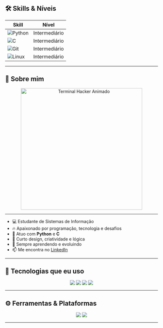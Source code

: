 ## 🛠️ Skills & Níveis

<div align="center">

| Skill  | Nível          |
|--------|----------------|
| ![Python](https://img.shields.io/badge/Python-00ff00?style=for-the-badge&logo=python&logoColor=000000) | Intermediário |
| ![C](https://img.shields.io/badge/C-00ff00?style=for-the-badge&logo=c&logoColor=000000) | Intermediário |
| ![Git](https://img.shields.io/badge/Git-00ff00?style=for-the-badge&logo=git&logoColor=000000) | Intermediário |
| ![Linux](https://img.shields.io/badge/Linux-00ff00?style=for-the-badge&logo=linux&logoColor=000000) | Intermediário |

</div>




---


## 🧠 Sobre mim
<div align="center">
  <img src="https://github.com/RydersS7/My-repository/blob/main/ryan_terminal_banner_clean.gif?raw=true" width="400" alt="Terminal Hacker Animado"/>
</div>

---

- 💻 Estudante de Sistemas de Informação
- 🔥 Apaixonado por programação, tecnologia e desafios  
- 🐍 Atuo com **Python** e **C**  
- 🎨 Curto design, criatividade e lógica  
- 🌱 Sempre aprendendo e evoluindo  
- 📫 Me encontra no [LinkedIn](https://linkedin.com/in/ryan-santos)  

---

## 💾 Tecnologias que eu uso

<div align="center">
  <img src="https://img.shields.io/badge/C-0A403D?style=for-the-badge&logo=c&logoColor=white">
  <img src="https://img.shields.io/badge/Python-0A403D?style=for-the-badge&logo=python&logoColor=white">
  <img src="https://img.shields.io/badge/Git-0A403D?style=for-the-badge&logo=git&logoColor=white">
  <img src="https://img.shields.io/badge/Linux-0A403D?style=for-the-badge&logo=linux&logoColor=white">
</div>

---

## ⚙️ Ferramentas & Plataformas

<div align="center">
  <img src="https://img.shields.io/badge/VSCODE-0A403D?style=for-the-badge&logo=visualstudiocode&logoColor=white">
  <img src="https://img.shields.io/badge/GitHub-0A403D?style=for-the-badge&logo=github&logoColor=white">
</div>

---

